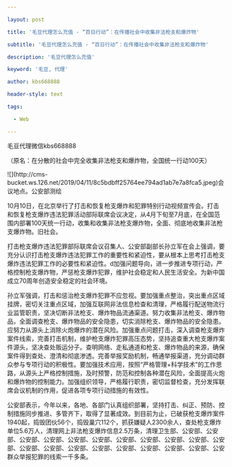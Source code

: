 ---
layout: post
title: '毛豆代理怎么充值 - “百日行动”：在传播社会中收集非法枪支和爆炸物'
subtitle: '毛豆代理怎么充值 - “百日行动”：在传播社会中收集非法枪支和爆炸物'
description: '毛豆代理怎么充值'
keyword: '毛豆, 代理'
author: kbs668888
header-style: text
tags:
  - Web
---
毛豆代理微信kbs668888

（原名：在分散的社会中完全收集非法枪支和爆炸物，全国统一行动100天）

![](http://cms-
bucket.ws.126.net/2019/04/11/8c5bdbff25764ee794ad1ab7e7a8fca5.jpeg)会议地点。公安部测绘

10月10日，在北京举行了打击和恢复枪支爆炸和犯罪特别行动视频宣传会。打击和恢复枪支爆炸违法犯罪活动部际联席会议决定，从4月下旬至7月底，在全国范围内部署100天统一行动，收集和收集非法枪支爆炸物，全面、彻底地收集非法枪支爆炸物。旧社会。

打击枪支爆炸违法犯罪部际联席会议召集人、公安部副部长孙立军在会上强调，要充分认识打击枪支爆炸违法犯罪工作的重要性和紧迫性，要从根本上思考打击枪支爆炸违法犯罪工作的必要性和紧迫性。d加强问题导向，进一步推进专项行动，严格控制枪支爆炸物，严惩枪支爆炸犯罪，维护社会稳定和人民生活安全。为新中国成立70周年创造安全稳定的社会环境。

孙立军强调，打击和惩治枪支爆炸犯罪不应忽视。要加强重点整治，突出重点区域挂牌，密切关注重点区域，加强互联网非法信息检查和清理，严格履行配送物流行业监管职责，坚决切断非法枪支、爆炸物品流通渠道。努力收集非法枪支、爆炸物品，全面调查枪支、爆炸物品的安全隐患，切实消除枪支、爆炸物品的安全隐患。应努力从源头上消除火炮爆炸的潜在风险。加强重点问题打击，深入调查枪支爆炸案件线索，完善打击机制，维护枪支爆炸犯罪高压态势，坚持追查重大枪支爆炸案件源头，坚决查处贩运分子。查明网络、走私通道和枪支、爆炸物品的来源，确保案件得到查处、澄清和彻底渗透。完善举报奖励机制，畅通举报渠道，充分调动群众参与专项行动的积极性。要加强技术应用，按照“严格管理+科学技术”的工作思路，从源头上严格控制措施，及时预警，防范和控制各种潜在风险，全面提高火炮和爆炸物的控制能力。加强组织领导，严格履行职责，密切监督检查，充分发挥联席会议机制的作用，促进各项专项行动措施的有效性。

公安部表示，今年以来，各地、各部门认真组织部署，坚持打击、纠正、预防、控制措施同步推进、多管齐下，取得了显著成效。到目前为止，已破获枪支爆炸案件1940起，捣毁团伙56个，捣毁巢穴112个，抓获嫌疑人2300余人，查处枪支爆炸单位5.6万人，清理网上非法枪支爆炸信息2.5万条，清理卫生部、公安部、公安部、公安部、公安部、公安部、公安部、公安部、公安部、公安部、公安部、公安部、公安部、公安部、公安部、公安部、公安部、公安部、公安部、公安部、公安群众举报犯罪的线索一千多条。

